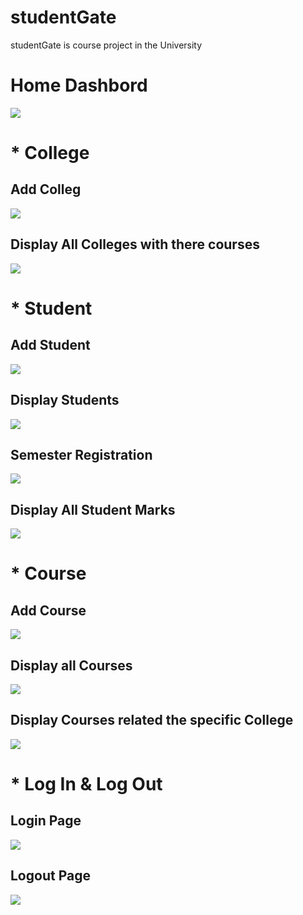 # studentGate
studentGate is course project in the University 

# Home Dashbord
<img src="/images/homePage.png"/>

# * College 

## Add Colleg
<img src="/images/Add College.png"/>

## Display All Colleges with there courses
<img src="/images/displayCollege.png"/>

# * Student

## Add Student
<img src="/images/Add Stubent.png"/>

## Display Students
<img src="/images/displayStudents.png"/>

## Semester Registration
<img src="/images/Semester Registration.png"/>

## Display All Student Marks
<img src="/images/Grades.png"/>

# * Course

## Add Course
<img src="/images/add Course.png"/>

## Display all Courses
<img src="/images/home.png"/>

## Display Courses related the specific College
<img src="/images/College.png"/>

# * Log In & Log Out

## Login Page
<img src="/images/login.png"/>

## Logout Page
<img src="/images/logout.png"/>
